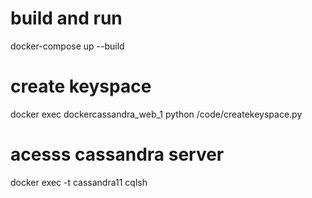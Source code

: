 # build and run
docker-compose up --build

# create keyspace
docker exec dockercassandra_web_1 python /code/createkeyspace.py

# acesss cassandra server
docker exec -t cassandra11 cqlsh
